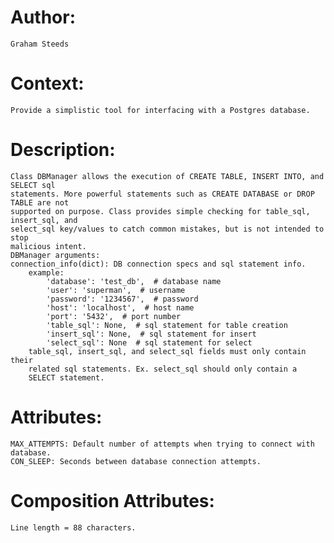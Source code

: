 
# Author:
    Graham Steeds

# Context:
    Provide a simplistic tool for interfacing with a Postgres database.

# Description:
    Class DBManager allows the execution of CREATE TABLE, INSERT INTO, and SELECT sql
    statements. More powerful statements such as CREATE DATABASE or DROP TABLE are not
    supported on purpose. Class provides simple checking for table_sql, insert_sql, and
    select_sql key/values to catch common mistakes, but is not intended to stop
    malicious intent.
    DBManager arguments:
    connection_info(dict): DB connection specs and sql statement info.
        example:
            'database': 'test_db',  # database name
            'user': 'superman',  # username
            'password': '1234567',  # password
            'host': 'localhost',  # host name
            'port': '5432',  # port number
            'table_sql': None,  # sql statement for table creation
            'insert_sql': None,  # sql statement for insert
            'select_sql': None  # sql statement for select
        table_sql, insert_sql, and select_sql fields must only contain their
        related sql statements. Ex. select_sql should only contain a
        SELECT statement.

# Attributes:
    MAX_ATTEMPTS: Default number of attempts when trying to connect with database.
    CON_SLEEP: Seconds between database connection attempts.

# Composition Attributes:
    Line length = 88 characters.
